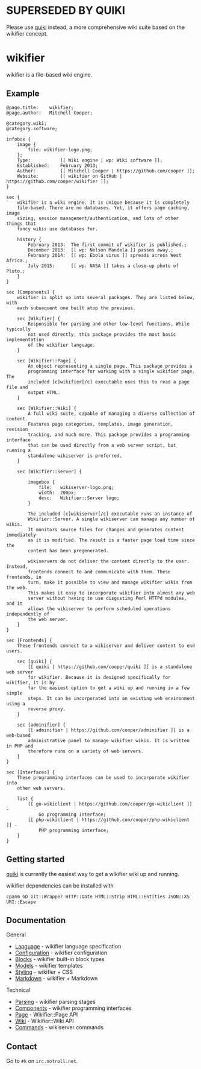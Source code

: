 # SUPERSEDED BY QUIKI

Please use [quiki](https://github.com/cooper/quiki) instead, a more comprehensive
wiki suite based on the wikifier concept.

# wikifier

wikifier is a file-based wiki engine.

## Example

```
@page.title:    wikifier;
@page.author:   Mitchell Cooper;

@category.wiki;
@category.software;

infobox {
    image {
        file: wikifier-logo.png;
    };
    Type:           [[ Wiki engine | wp: Wiki software ]];
    Established:    February 2013;
    Author:         [[ Mitchell Cooper | https://github.com/cooper ]];
    Website:        [[ wikifier on GitHub | https://github.com/cooper/wikifier ]];
}

sec {
    wikifier is a wiki engine. It is unique because it is completely
    file-based. There are no databases. Yet, it offers page caching, image
    sizing, session management/authentication, and lots of other things that
    fancy wikis use databases for.

    history {
        February 2013:  The first commit of wikifier is published.;
        December 2013:  [[ wp: Nelson Mandela ]] passes away.;
        February 2014:  [[ wp: Ebola virus ]] spreads across West Africa.;
        July 2015:      [[ wp: NASA ]] takes a close-up photo of Pluto.;
    }
}

sec [Components] {
    wikifier is split up into several packages. They are listed below, with
    each subsequent one built atop the previous.

    sec [Wikifier] {
        Responsible for parsing and other low-level functions. While typically
        not used directly, this package provides the most basic implementation
        of the wikifier language.
    }

    sec [Wikifier::Page] {
        An object representing a single page. This package provides a
        programming interface for working with a single wikifier page. The
        included [c]wikifier[/c] executable uses this to read a page file and
        output HTML.
    }

    sec [Wikifier::Wiki] {
        A full wiki suite, capable of managing a diverse collection of content.
        Features page categories, templates, image generation, revision
        tracking, and much more. This package provides a programming interface
        that can be used directly from a web server script, but running a
        standalone wikiserver is preferred.
    }

    sec [Wikifier::Server] {

        imagebox {
            file:   wikiserver-logo.png;
            width:  200px;
            desc:   Wikifier::Server logo;
        }

        The included [c]wikiserver[/c] executable runs an instance of
        Wikifier::Server. A single wikiserver can manage any number of wikis.
        It monitors source files for changes and generates content immediately
        as it is modified. The result is a faster page load time since the
        content has been pregenerated.

        wikiservers do not deliver the content directly to the user. Instead,
        frontends connect to and communicate with them. These frontends, in
        turn, make it possible to view and manage wikifier wikis from the web.
        This makes it easy to incorporate wikifier into almost any web
        server without having to use disgusting Perl HTTPd modules, and it
        allows the wikiserver to perform scheduled operations independently of
        the web server.
    }
}

sec [Frontends] {
    These frontends connect to a wikiserver and deliver content to end users.
    
    sec [quiki] {
        [[ quiki | https://github.com/cooper/quiki ]] is a standalone web server
        for wikifier. Because it is designed specifically for wikifier, it is by
        far the easiest option to get a wiki up and running in a few simple
        steps. It can be incorporated into an existing web environment using a
        reverse proxy.
    }
    
    sec [adminifier] {
        [[ adminifier | https://github.com/cooper/adminifier ]] is a web-based
        administrative panel to manage wikifier wikis. It is written in PHP and
        therefore runs on a variety of web servers.
    }
}

sec [Interfaces] {
    These programming interfaces can be used to incorporate wikifier into
    other web servers.
    
    list {
        [[ go-wikiclient | https://github.com/cooper/go-wikiclient ]] -
            Go programming interface;
        [[ php-wikiclient | https://github.com/cooper/php-wikiclient ]] -
            PHP programming interface;
    }
}
```

## Getting started

[quiki](https://github.com/cooper/quiki) is currently the easiest way to get a
wikifier wiki up and running.

wikifier dependencies can be installed with
```
cpanm GD Git::Wrapper HTTP::Date HTML::Strip HTML::Entities JSON::XS URI::Escape
```

## Documentation

General
* [Language](doc/language.md)           - wikifier language specification
* [Configuration](doc/configuration.md) - wikifier configuration
* [Blocks](doc/blocks.md)               - wikifier built-in block types
* [Models](doc/models.md)               - wikifier templates
* [Styling](doc/styling.md)             - wikifier + CSS
* [Markdown](doc/markdown.md)           - wikifier + Markdown

Technical
* [Parsing](doc/technical/parsing.md)       - wikifier parsing stages
* [Components](doc/technical/components.md) - wikifier programming interfaces
* [Page](doc/technical/page.md) - Wikifier::Page API
* [Wiki](doc/technical/wiki.md) - Wikifier::Wiki API
* [Commands](doc/technical/server-commands.md) - wikiserver commands

## Contact

Go to `#k` on `irc.notroll.net`.
